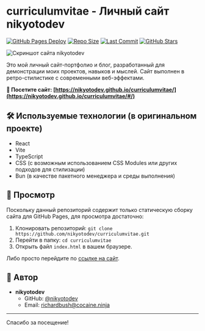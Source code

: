# curriculumvitae - Личный сайт nikyotodev

[![GitHub Pages Deploy](https://github.com/nikyotodev/curriculumvitae/actions/workflows/pages/pages-build-deployment/badge.svg)](https://github.com/nikyotodev/curriculumvitae/actions/workflows/pages/pages-build-deployment)
[![Repo Size](https://img.shields.io/github/repo-size/nikyotodev/curriculumvitae)](https://github.com/nikyotodev/curriculumvitae)
[![Last Commit](https://img.shields.io/github/last-commit/nikyotodev/curriculumvitae)](https://github.com/nikyotodev/curriculumvitae/commits/main)
[![GitHub Stars](https://img.shields.io/github/stars/nikyotodev/curriculumvitae?style=social)](https://github.com/nikyotodev/curriculumvitae/stargazers)

![Скриншот сайта nikyotodev](https://sun9-9.userapi.com/impg/taeaYliYNiCscUN-jJYGun6rWEv8jID82lMgGw/jL3H_EMd-MA.jpg?size=2560x1920&quality=95&sign=7e5bcaffd7c073d9834cd286d05fdb1e&type=album)


Это мой личный сайт-портфолио и блог, разработанный для демонстрации моих проектов, навыков и мыслей. Сайт выполнен в ретро-стилистике с современными веб-эффектами.

**🚀 Посетите сайт: [https://nikyotodev.github.io/curriculumvitae/](https://nikyotodev.github.io/curriculumvitae/#/)**

## 🛠 Используемые технологии (в оригинальном проекте)

*   React
*   Vite
*   TypeScript
*   CSS (с возможным использованием CSS Modules или других подходов для стилизации)
*   Bun (в качестве пакетного менеджера и среды выполнения)

## 📖 Просмотр

Поскольку данный репозиторий содержит только статическую сборку сайта для GitHub Pages, для просмотра достаточно:
1.  Клонировать репозиторий: `git clone https://github.com/nikyotodev/curriculumvitae.git`
2.  Перейти в папку: `cd curriculumvitae`
3.  Открыть файл `index.html` в вашем браузере.

Либо просто перейдите по [ссылке на сайт](https://nikyotodev.github.io/curriculumvitae/#/).

## 👤 Автор

*   **nikyotodev**
    *   GitHub: [@nikyotodev](https://github.com/nikyotodev)
    *   Email: richardbush@cocaine.ninja

---

Спасибо за посещение!
